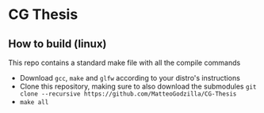 # CG Thesis
## How to build (linux)
This repo contains a standard make file with all the compile commands 
- Download `gcc`, `make` and `glfw` according to your distro's instructions
- Clone this repository, making sure to also download the submodules
  `git clone --recursive https://github.com/MatteoGodzilla/CG-Thesis`
- `make all`
